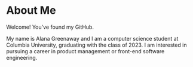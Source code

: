 # About Me

Welcome! You've found my GitHub.

My name is Alana Greenaway and I am a computer science student at Columbia University, graduating with the class of 2023.
I am interested in pursuing a career in product management or front-end software engineering. 
